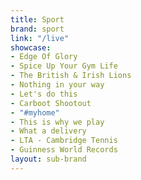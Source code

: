 ```yaml
---
title: Sport
brand: sport
link: "/live"
showcase:
- Edge Of Glory
- Spice Up Your Gym Life
- The British & Irish Lions
- Nothing in your way
- Let's do this
- Carboot Shootout
- "#myhome"
- This is why we play
- What a delivery
- LTA - Cambridge Tennis
- Guinness World Records
layout: sub-brand
---
```


